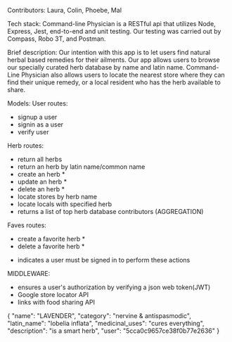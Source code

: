 Contributors: Laura, Colin, Phoebe, Mal

Tech stack:
Command-line Physician is a RESTful api that utilizes Node, Express, Jest, end-to-end and unit testing. Our testing was carried out by Compass, Robo 3T, and Postman.

Brief description: 
Our intention with this app is to let users find natural herbal based remedies for their ailments. Our app allows users to browse our specially curated herb database by name and latin name. Command-Line Physician also allows users to locate the nearest store where they can find their unique remedy, or a local resident who has the herb available to share.

Models:
  User routes: 
  - signup a user
  - signin as a user
  - verify user

  Herb routes:
  - return all herbs
  - return an herb by latin name/common name
  - create an herb *
  - update an herb *
  - delete an herb *
  - locate stores by herb name
  - locate locals with specified herb
  - returns a list of top herb database contributors (AGGREGATION)

  Faves routes:
  - create a favorite herb *
  - delete a favorite herb *

  * indicates a user must be signed in to perform these actions

MIDDLEWARE:
  - ensures a user's authorization by verifying a json web token(JWT)
  - Google store locator API
  - links with food sharing API










  
{
            "name": "LAVENDER",
            "category": "nervine & antispasmodic",
            "latin_name": "lobelia inflata",
            "medicinal_uses": "cures everything",
            "description": "is a smart herb",
            "user": "5cca0c9657ce38f0b77e2636"
          }
